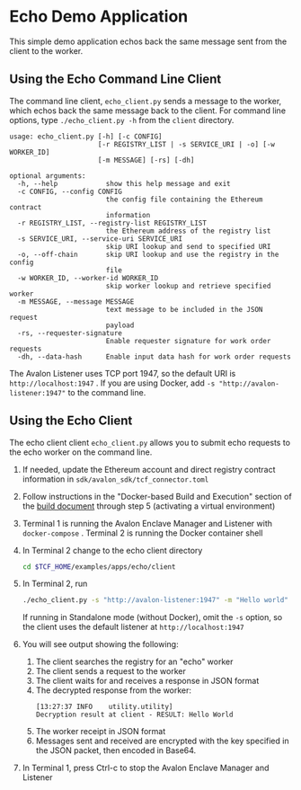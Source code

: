 # Echo Demo Application

This simple demo application echos back the same message sent from
the client to the worker.

## Using the Echo Command Line Client

The command line client, `echo_client.py` sends a message to the worker,
which echos back the same message back to the client.
For command line options, type `./echo_client.py -h` from the
`client` directory.

```
usage: echo_client.py [-h] [-c CONFIG]
                      [-r REGISTRY_LIST | -s SERVICE_URI | -o] [-w WORKER_ID]
                      [-m MESSAGE] [-rs] [-dh]

optional arguments:
  -h, --help            show this help message and exit
  -c CONFIG, --config CONFIG
                        the config file containing the Ethereum contract
                        information
  -r REGISTRY_LIST, --registry-list REGISTRY_LIST
                        the Ethereum address of the registry list
  -s SERVICE_URI, --service-uri SERVICE_URI
                        skip URI lookup and send to specified URI
  -o, --off-chain       skip URI lookup and use the registry in the config
                        file
  -w WORKER_ID, --worker-id WORKER_ID
                        skip worker lookup and retrieve specified worker
  -m MESSAGE, --message MESSAGE
                        text message to be included in the JSON request
                        payload
  -rs, --requester-signature
                        Enable requester signature for work order requests
  -dh, --data-hash      Enable input data hash for work order requests
```

The Avalon Listener uses TCP port 1947, so the default URI is
`http://localhost:1947` .
If you are using Docker, add `-s "http://avalon-listener:1947"`
to the command line.

## Using the Echo Client

The echo client client `echo_client.py` allows you to submit
echo requests to the echo worker on the command line.

1.  If needed, update the Ethereum account and direct registry contract
    information in `sdk/avalon_sdk/tcf_connector.toml`
2.  Follow instructions in the "Docker-based Build and Execution" section of
    the [build document](../../../BUILD.md#dockerbuild) through step 5
    (activating a virtual environment)
3.  Terminal 1 is running the Avalon Enclave Manager and Listener with
    `docker-compose` . Terminal 2 is running the Docker container shell
4.  In Terminal 2 change to the echo client directory
    ```bash
    cd $TCF_HOME/examples/apps/echo/client
    ```
5.  In Terminal 2, run
    ```bash
    ./echo_client.py -s "http://avalon-listener:1947" -m "Hello world"
    ```

    If running in Standalone mode (without Docker), omit the `-s` option,
    so the client uses the default listener at `http://localhost:1947`
6.  You will see output showing the following:
    1. The client searches the registry for an "echo" worker
    2. The client sends a request to the worker
    3. The client waits for and receives a response in JSON format
    4. The decrypted response from the worker:
       ```
       [13:27:37 INFO    utility.utility]
       Decryption result at client - RESULT: Hello World
       ```
    5. The worker receipt in JSON format
    6. Messages sent and received are encrypted with the key specified
       in the JSON packet, then encoded in Base64.
7.  In Terminal 1, press Ctrl-c to stop the Avalon Enclave Manager and Listener
